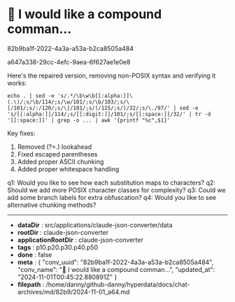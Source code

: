 # 💬 I would like a compound comman...

82b9ba1f-2022-4a3a-a53a-b2ca8505a484

a647a338-29cc-4efc-9aea-6f627ae1e0e8

 Here's the repaired version, removing non-POSIX syntax and verifying it works:

`echo . | sed -e 's/.*/\b\w\b[[:alpha:]]\(.\)/;s/\b/114/;s/\w/101/;s/\b/103/;s/\[/101/;s/:/120/;s/\]/101/;s/(/115/;s/)/32/;s/\./97/' | sed -e 's/[[:alpha:]]/114/;s/[[:digit:]]/101/;s/[[:space:]]/32/' | tr -d '[[:space:]]' | grep -o ... | awk '{printf "%c",$1}'`

Key fixes:
1. Removed (?=.) lookahead
2. Fixed escaped parentheses
3. Added proper ASCII chunking
4. Added proper whitespace handling

q1: Would you like to see how each substitution maps to characters?
q2: Should we add more POSIX character classes for complexity?
q3: Could we add some branch labels for extra obfuscation?
q4: Would you like to see alternative chunking methods?

---

* **dataDir** : src/applications/claude-json-converter/data
* **rootDir** : claude-json-converter
* **applicationRootDir** : claude-json-converter
* **tags** : p10.p20.p30.p40.p50
* **done** : false
* **meta** : {
  "conv_uuid": "82b9ba1f-2022-4a3a-a53a-b2ca8505a484",
  "conv_name": "💬 I would like a compound comman...",
  "updated_at": "2024-11-01T00:45:22.880891Z"
}
* **filepath** : /home/danny/github-danny/hyperdata/docs/chat-archives/md/82b9/2024-11-01_a64.md